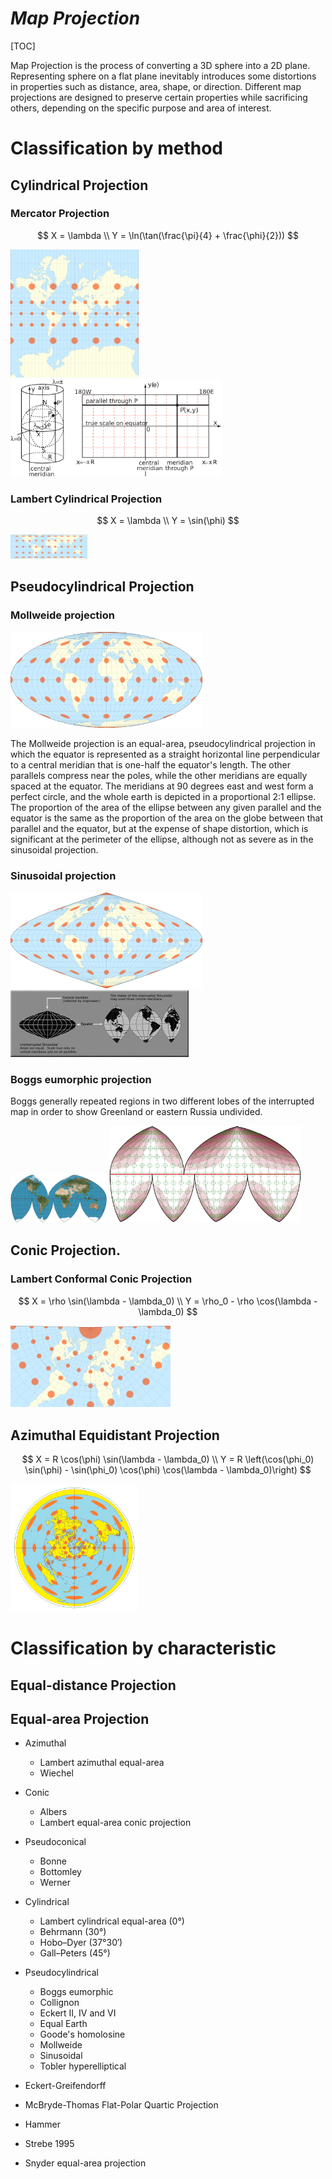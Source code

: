 # $Map\ Projection$

[TOC]

Map Projection is the process of converting a 3D sphere into a 2D plane. Representing sphere on a flat plane inevitably introduces some distortions in properties such as distance, area, shape, or direction. Different map projections are designed to preserve certain properties while sacrificing others, depending on the specific purpose and area of interest.

# Classification by method
## Cylindrical Projection

### Mercator Projection

$$
X = \lambda  \\
Y = \ln(\tan(\frac{\pi}{4} + \frac{\phi}{2}))
$$

<img src="./assets/1024px-Mercator_with_Tissot's_Indicatrices_of_Distortion.svg.png" alt="undefined" style="zoom: 20%;" />

<img src="./assets/1024px-Cylindrical_Projection_basics2.svg.png" alt="undefined" style="zoom:33%;" />

### Lambert Cylindrical Projection

$$
X = \lambda  \\
Y = \sin(\phi)
$$

<img src="./assets/Tissot_indicatrix_world_map_Lambert_cyl_equal-area_proj.svg" alt="Tissot_indicatrix_world_map_Lambert_cyl_equal-area_proj" style="zoom:12%;" />

## Pseudocylindrical Projection

### Mollweide projection

<img src="./assets/1024px-Mollweide_with_Tissot's_Indicatrices_of_Distortion.svg.png" alt="undefined" style="zoom: 30%;" />

The Mollweide projection is an equal-area, pseudocylindrical projection in which the equator is represented as a straight horizontal line perpendicular to a central meridian that is one-half the equator's length. The other parallels compress near the poles, while the other meridians are equally spaced at the equator. The meridians at 90 degrees east and west form a perfect circle, and the whole earth is depicted in a proportional 2:1 ellipse. The proportion of the area of the ellipse between any given parallel and the equator is the same as the proportion of the area on the globe between that parallel and the equator, but at the expense of shape distortion, which is significant at the perimeter of the ellipse, although not as severe as in the sinusoidal projection.

### Sinusoidal projection

<img src="./assets/1024px-Sinusoidal_with_Tissot's_Indicatrices_of_Distortion.svg.png" alt="undefined" style="zoom:30%;" />

<img src="./assets/Usgs_map_sinousidal_equal_area.png" alt="undefined" style="zoom: 50%;" />

### Boggs eumorphic projection

Boggs generally repeated regions in two different lobes of the interrupted map in order to show Greenland or eastern Russia undivided.

<img src="./assets/Boggs_eumorphic_projection_SW.jpeg" alt="img" style="zoom:15%;" />

<img src="./assets/1024px-Boggs_eumorphic_projection_Tissot.svg.png" alt="undefined" style="zoom: 30%;" />




## Conic Projection.

### Lambert Conformal Conic Projection

$$
X = \rho \sin(\lambda - \lambda_0)  \\
Y = \rho_0 - \rho \cos(\lambda - \lambda_0)
$$

<img src="./assets/1024px-Conformal_Conic_with_Tissot's_Indicatrices_of_Distortion.svg.png" alt="undefined" style="zoom:25%;" />

## Azimuthal Equidistant Projection

$$
X = R \cos(\phi) \sin(\lambda - \lambda_0)  \\
Y = R \left(\cos(\phi_0) \sin(\phi) - \sin(\phi_0) \cos(\phi) \cos(\lambda - \lambda_0)\right)
$$

<img src="./assets/Azimuthal_equidistant_projection_with_Tissot's_indicatrix.png" alt="Tissot’s indicatrix applied to the azimuthal equidistant projection" style="zoom:30%;" />

# Classification by characteristic
## Equal-distance Projection

## Equal-area Projection

- Azimuthal
    - Lambert azimuthal equal-area
    - Wiechel

- Conic
    - Albers
    - Lambert equal-area conic projection

- Pseudoconical
    - Bonne
    - Bottomley
    - Werner

- Cylindrical
    - Lambert cylindrical equal-area (0°)
    - Behrmann (30°)
    - Hobo–Dyer (37°30′)
    - Gall–Peters (45°)

- Pseudocylindrical
    - Boggs eumorphic
    - Collignon
    - Eckert II, IV and VI
    - Equal Earth
    - Goode's homolosine
    - Mollweide
    - Sinusoidal
    - Tobler hyperelliptical
- Eckert-Greifendorff
- McBryde-Thomas Flat-Polar Quartic Projection
- Hammer
- Strebe 1995
- Snyder equal-area projection
